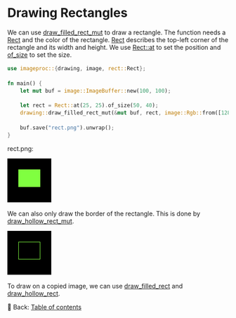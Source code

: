 # Drawing Rectangles

We can use [draw_filled_rect_mut](https://docs.rs/imageproc/latest/imageproc/drawing/fn.draw_filled_rect_mut.html) to draw a rectangle.
The function needs a [Rect](https://docs.rs/imageproc/latest/imageproc/rect/struct.Rect.html) and the color of the rectangle.
[Rect](https://docs.rs/imageproc/latest/imageproc/rect/struct.Rect.html) describes the top-left corner of the rectangle and its width and height.
We use [Rect::at](https://docs.rs/imageproc/latest/imageproc/rect/struct.Rect.html#method.at) to set the position and [of_size](https://docs.rs/imageproc/latest/imageproc/rect/struct.RectPosition.html#method.of_size) to set the size.

```rust
use imageproc::{drawing, image, rect::Rect};

fn main() {
    let mut buf = image::ImageBuffer::new(100, 100);
    
    let rect = Rect::at(25, 25).of_size(50, 40);
    drawing::draw_filled_rect_mut(&mut buf, rect, image::Rgb::from([128u8, 255u8, 64u8]));

    buf.save("rect.png").unwrap();
}
```

rect.png:

![rect](./image/rect.png)

We can also only draw the border of the rectangle.
This is done by [draw_hollow_rect_mut](https://docs.rs/imageproc/latest/imageproc/drawing/fn.draw_hollow_rect_mut.html).

![rect_hollow](./image/rect_hollow.png)

To draw on a copied image, we can use [draw_filled_rect](https://docs.rs/imageproc/latest/imageproc/drawing/fn.draw_filled_rect.html) and [draw_hollow_rect](https://docs.rs/imageproc/latest/imageproc/drawing/fn.draw_hollow_rect.html).

<!-- :arrow_right:  Next:  -->

:blue_book: Back: [Table of contents](./../README.md)
